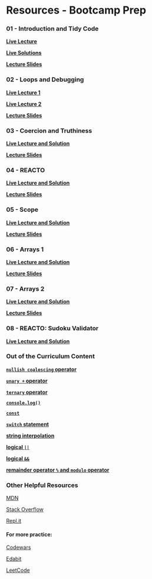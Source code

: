 # Resources - Bootcamp Prep

### 01 - Introduction and Tidy Code 

**[Live Lecture](https://youtu.be/siba3WNj2vg)**

**[Live Solutions](https://youtu.be/428qNkezyVw)**

**[Lecture Slides](notes/01_introductionAndTidyCode/itc.pdf)**

### 02 - Loops and Debugging 

**[Live Lecture 1](https://youtu.be/jIzFkVGaBus)**

**[Live Lecture 2](https://youtu.be/FemXXMuEksQ)**

**[Lecture Slides](notes/02_loopsAndDebugging/02.Loops-and-Debugging.pdf)**

### 03 - Coercion and Truthiness 

**[Live Lecture and Solution](https://youtu.be/VCNHYabth3c)**

**[Lecture Slides](notes/03_coercion-and-truthiness/03.-Coercion-and-Truthiness.pdf)**

### 04 - REACTO 

**[Live Lecture and Solution](https://youtu.be/aukYWxoqXtg)**

**[Lecture Slides](notes/04-REACTO/04.-BCP-REACTO.pdf)**

### 05 - Scope

**[Live Lecture and Solution](https://youtu.be/aukYWxoqXtg)**

**[Lecture Slides](notes/05_scope/05.%20Scope.pdf)**

### 06 - Arrays 1

**[Live Lecture and Solution](https://youtu.be/aukYWxoqXtg)**

**[Lecture Slides](notes/06_arrays_1/06.%20Arrays%201.pdf)**

### 07 - Arrays 2

**[Live Lecture and Solution](https://youtu.be/aukYWxoqXtg)**

**[Lecture Slides](notes/07_arrays_2/07.%20Arrays%202.pdf)**

### 08 - REACTO: Sudoku Validator

**[Live Lecture and Solution](https://youtu.be/aukYWxoqXtg)**

### Out of the Curriculum Content

**[`nullish coalescing` operator](notes/learning_extra_features/nullish_coalescing.js)**

**[`unary +` operator](notes/learning_extra_features/unary+.js)**

**[`ternary` operator](notes/learning_extra_features/ternary.js)**

**[`console.log()`](notes/learning_extra_features/console.log.js)**

**[`const`](notes/learning_extra_features/const.js)**

**[`switch` statement](notes/learning_extra_features/switch.js)**

**[string interpolation](notes/learning_extra_features/string_interpolation.js)** 

**[logical `||`](notes/learning_extra_features/string_interpolation.js)**

**[logical `&&`](notes/learning_extra_features/string_interpolation.js)** 

**[remainder operator `%` and `modulo` operator](notes/learning_extra_features/remainder_and_modulo.js)** 



<!-- **[`String.split()`](notes/learning_extra_features/const.js)**

**[`Object.assign()`](notes/learning_extra_features/const.js)**

**[using `Array.slice()` to copy an array](notes/learning_extra_features/const.js)**

**[using `Object.spread`](notes/learning_extra_features/const.js)**

**[using variables as keys in Objects](notes/learning_extra_features/const.js)**

**[using `Object.entries()`](notes/learning_extra_features/const.js)**

**[using `Object.values()`](notes/learning_extra_features/const.js)**

**[using `Array.map()`](notes/learning_extra_features/const.js)**

**[using `Array.reduce()`](notes/learning_extra_features/const.js)**

**[using `Array.filter()`](notes/learning_extra_features/const.js)**

**[using `Array.sort()`](notes/learning_extra_features/const.js)**

**[using `Object.fromEntries()`](notes/learning_extra_features/const.js)** -->


### Other Helpful Resources

[MDN](https://developer.mozilla.org/en-US/docs/Web/JavaScript)

[Stack Overflow](https://stackoverflow.com/)

[Repl.it](https://repl.it/)

#### For more practice: 

[Codewars](https://www.codewars.com/) 

[Edabit](https://edabit.com/)

[LeetCode](https://leetcode.com/)




